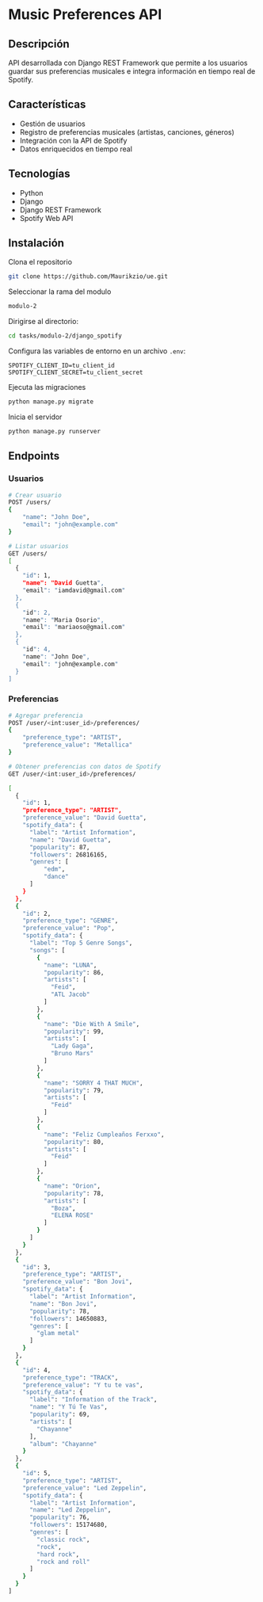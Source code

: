 # Music Preferences API

## Descripción
API desarrollada con Django REST Framework que permite a los usuarios guardar sus preferencias musicales e integra información en tiempo real de Spotify.

## Características
* Gestión de usuarios
* Registro de preferencias musicales (artistas, canciones, géneros)
* Integración con la API de Spotify
* Datos enriquecidos en tiempo real

## Tecnologías
* Python
* Django
* Django REST Framework
* Spotify Web API

## Instalación

Clona el repositorio
```bash
git clone https://github.com/Maurikzio/ue.git
```
Seleccionar la rama del modulo
```bash
modulo-2
```
Dirigirse al directorio:
```bash
cd tasks/modulo-2/django_spotify
```

Configura las variables de entorno en un archivo `.env`:
```plaintext
SPOTIFY_CLIENT_ID=tu_client_id
SPOTIFY_CLIENT_SECRET=tu_client_secret
```

Ejecuta las migraciones
```bash
python manage.py migrate
```

Inicia el servidor
```bash
python manage.py runserver
```

## Endpoints

### Usuarios
```bash
# Crear usuario
POST /users/
{
    "name": "John Doe",
    "email": "john@example.com"
}

# Listar usuarios
GET /users/
[
  {
    "id": 1,
    "name": "David Guetta",
    "email": "iamdavid@gmail.com"
  },
  {
    "id": 2,
    "name": "Maria Osorio",
    "email": "mariaoso@gmail.com"
  },
  {
    "id": 4,
    "name": "John Doe",
    "email": "john@example.com"
  }
]
```

### Preferencias
```bash
# Agregar preferencia
POST /user/<int:user_id>/preferences/
{
    "preference_type": "ARTIST",
    "preference_value": "Metallica"
}

# Obtener preferencias con datos de Spotify
GET /user/<int:user_id>/preferences/

[
  {
    "id": 1,
    "preference_type": "ARTIST",
    "preference_value": "David Guetta",
    "spotify_data": {
      "label": "Artist Information",
      "name": "David Guetta",
      "popularity": 87,
      "followers": 26816165,
      "genres": [
          "edm",
          "dance"
      ]
    }
  },
  {
    "id": 2,
    "preference_type": "GENRE",
    "preference_value": "Pop",
    "spotify_data": {
      "label": "Top 5 Genre Songs",
      "songs": [
        {
          "name": "LUNA",
          "popularity": 86,
          "artists": [
            "Feid",
            "ATL Jacob"
          ]
        },
        {
          "name": "Die With A Smile",
          "popularity": 99,
          "artists": [
            "Lady Gaga",
            "Bruno Mars"
          ]
        },
        {
          "name": "SORRY 4 THAT MUCH",
          "popularity": 79,
          "artists": [
            "Feid"
          ]
        },
        {
          "name": "Feliz Cumpleaños Ferxxo",
          "popularity": 80,
          "artists": [
            "Feid"
          ]
        },
        {
          "name": "Orion",
          "popularity": 78,
          "artists": [
            "Boza",
            "ELENA ROSE"
          ]
        }
      ]
    }
  },
  {
    "id": 3,
    "preference_type": "ARTIST",
    "preference_value": "Bon Jovi",
    "spotify_data": {
      "label": "Artist Information",
      "name": "Bon Jovi",
      "popularity": 78,
      "followers": 14650883,
      "genres": [
        "glam metal"
      ]
    }
  },
  {
    "id": 4,
    "preference_type": "TRACK",
    "preference_value": "Y tu te vas",
    "spotify_data": {
      "label": "Information of the Track",
      "name": "Y Tú Te Vas",
      "popularity": 69,
      "artists": [
        "Chayanne"
      ],
      "album": "Chayanne"
    }
  },
  {
    "id": 5,
    "preference_type": "ARTIST",
    "preference_value": "Led Zeppelin",
    "spotify_data": {
      "label": "Artist Information",
      "name": "Led Zeppelin",
      "popularity": 76,
      "followers": 15174680,
      "genres": [
        "classic rock",
        "rock",
        "hard rock",
        "rock and roll"
      ]
    }
  }
]

```